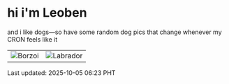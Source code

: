 # hi i'm Leoben

and i like dogs—so have some random dog pics that change whenever my CRON feels like it

|  |  |
|--------|----------|
| ![Borzoi](https://random-dog-vercel.vercel.app/api/random-borzoi?v=1759616607) | ![Labrador](https://random-dog-vercel.vercel.app/api/random-labrador?v=1759616607) |

Last updated: 2025-10-05 06:23 PHT
